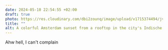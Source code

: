 ```yaml
---
date: 2024-05-10 22:54:55 +02:00
draft: true
photo: https://res.cloudinary.com/dbi2zounq/image/upload/v1715374494/jvfrseyib9lqnxpaj3wk.jpg
title: ""
alt: A colorful Amsterdam sunset from a rooftop in the city's Indische Buurt, facing the city's center
---
```

Ahw hell, I can't complain
